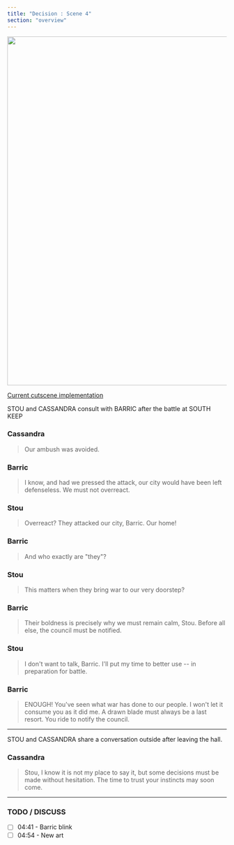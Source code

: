 ```yaml
---
title: "Decision : Scene 4"
section: "overview"
---
```


<img src="https://www.dropbox.com/s/j4mealrhcu0yuem/04_CloakedVictory_04.jpg?raw=1" width="800" />

[Current cutscene implementation](https://www.dropbox.com/s/eityayyvitcl0wp/V4B-Scene04.mov?raw=1)

STOU and CASSANDRA consult with BARRIC after the battle at SOUTH KEEP

### Cassandra

> Our ambush was avoided.

### Barric

> I know, and had we pressed the attack, our city would have been left defenseless. We must not overreact.

### Stou

> Overreact? They attacked our city, Barric. Our home!

### Barric

> And who exactly are "they"?

### Stou

> This matters when they bring war to our very doorstep?

### Barric

> Their boldness is precisely why we must remain calm, Stou. Before all else, the council must be notified.

### Stou

> I don't want to talk, Barric. I'll put my time to better use -- in preparation for battle.

### Barric

> ENOUGH! You've seen what war has done to our people. I won't let it consume you as it did me. A drawn blade must always be a last resort. You ride to notify the council.

***

STOU and CASSANDRA share a conversation outside after leaving the hall.

### Cassandra

> Stou, I know it is not my place to say it, but some decisions must be made without hesitation. The time to trust your instincts may soon come.

***

### TODO / DISCUSS

- [ ] 04:41 - Barric blink
- [ ] 04:54 - New art